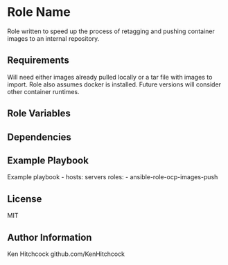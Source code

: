 Role Name
=========

Role written to speed up the process of retagging and pushing container images to an internal repository.

Requirements
------------
Will need either images already pulled locally or a tar file with images to import.
Role also assumes docker is installed. Future versions will consider other container runtimes.

Role Variables
--------------


Dependencies
------------


Example Playbook
----------------

Example playbook
    - hosts: servers
      roles:
         - ansible-role-ocp-images-push

License
-------

MIT

Author Information
------------------

Ken Hitchcock
github.com/KenHitchcock
